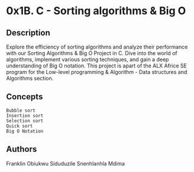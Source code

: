 # 0x1B. C - Sorting algorithms & Big O

## Description
Explore the efficiency of sorting algorithms and analyze their performance with our Sorting Algorithms & Big O Project in C. Dive into the world of algorithms, implement various sorting techniques, and gain a deep understanding of Big O notation. This project is apart of the ALX Africe SE program for the Low-level programming & Algorithm - Data structures and Algorithms section.

## Concepts

    Bubble sort
    Insertion sort
    Selection sort
    Quick sort
    Big O Notation

## Authors

Franklin Obiukwu 
Siduduzile Snenhlanhla Mdima
